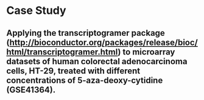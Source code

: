 # Case Study
## Applying the transcriptogramer package (http://bioconductor.org/packages/release/bioc/html/transcriptogramer.html) to microarray datasets of human colorectal adenocarcinoma cells, HT-29, treated with different concentrations of 5-aza-deoxy-cytidine (GSE41364).